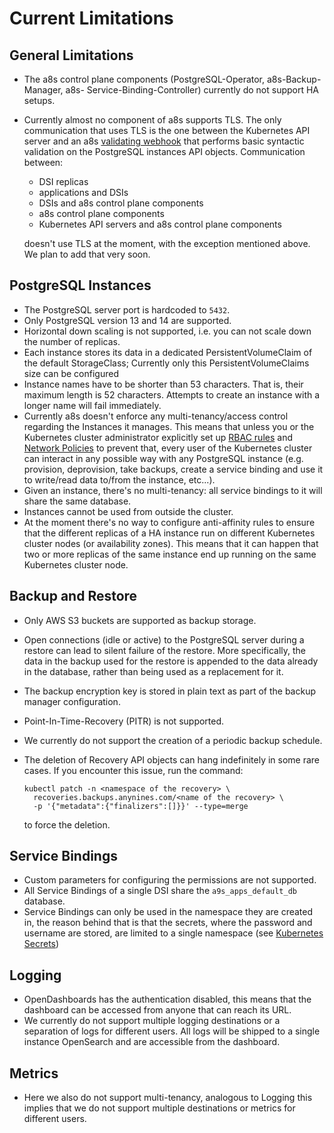 # Current Limitations

## General Limitations

- The a8s control plane components (PostgreSQL-Operator, a8s-Backup-Manager, a8s-
  Service-Binding-Controller) currently do not support HA setups.
- Currently almost no component of a8s supports TLS. The only communication that uses TLS is the one
  between the Kubernetes API server and an a8s [validating webhook][k8s-validating-webhook] that
  performs basic syntactic validation on the PostgreSQL instances API objects.
  Communication between:

  - DSI replicas
  - applications and DSIs
  - DSIs and a8s control plane components
  - a8s control plane components
  - Kubernetes API servers and a8s control plane components

  doesn't use TLS at the moment, with the exception mentioned above. We plan to add that very soon.

## PostgreSQL Instances

- The PostgreSQL server port is hardcoded to `5432`.
- Only PostgreSQL version 13 and 14 are supported.
- Horizontal down scaling is not supported, i.e. you can not scale down the
  number of replicas.
- Each instance stores its data in a dedicated PersistentVolumeClaim of the
  default StorageClass; Currently only this PersistentVolumeClaims size can be configured
- Instance names have to be shorter than 53 characters. That is, their maximum length is 52
  characters. Attempts to create an instance with a longer name will fail immediately.
- Currently a8s doesn't enforce any multi-tenancy/access control regarding the
  Instances it manages. This means that unless you or the Kubernetes cluster
  administrator explicitly set up [RBAC rules][k8s-rbac] and
  [Network Policies][k8s-network-policies] to prevent that, every user of the
  Kubernetes cluster can interact in any possible way with any PostgreSQL
  instance (e.g. provision, deprovision, take backups, create a service binding
  and use it to write/read data to/from the instance, etc...).
- Given an instance, there's no multi-tenancy: all service bindings to
  it will share the same database.
- Instances cannot be used from outside the cluster.
- At the moment there's no way to configure anti-affinity rules to ensure that
  the different replicas of a HA instance run on different Kubernetes
  cluster nodes (or availability zones). This means that it can happen that two
  or more replicas of the same instance end up running on the same
  Kubernetes cluster node.

## Backup and Restore

- Only AWS S3 buckets are supported as backup storage.
- Open connections (idle or active) to the PostgreSQL server during a restore can
  lead to silent failure of the restore. More specifically, the data in the
  backup used for the restore is appended to the data already in the database,
  rather than being used as a replacement for it.
- The backup encryption key is stored in plain text as part of the backup manager
  configuration.
- Point-In-Time-Recovery (PITR) is not supported.
- We currently do not support the creation of a periodic backup schedule.
- The deletion of Recovery API objects can hang indefinitely in some rare cases.
  If you encounter this issue, run the command:

  ```shell
  kubectl patch -n <namespace of the recovery> \
    recoveries.backups.anynines.com/<name of the recovery> \
    -p '{"metadata":{"finalizers":[]}}' --type=merge
  ```

  to force the deletion.

## Service Bindings

- Custom parameters for configuring the permissions are not supported.
- All Service Bindings of a single DSI share the `a9s_apps_default_db` database.
- Service Bindings can only be used in the namespace they are created in, the
  reason behind that is that the secrets, where the password and username are
  stored, are limited to a single namespace (see [Kubernetes Secrets][k8s-secrets])

## Logging

- OpenDashboards has the authentication disabled, this means that the dashboard
  can be accessed from anyone that can reach its URL.
- We currently do not support multiple logging destinations or a separation of
  logs for different users. All logs will be shipped to a single instance
  OpenSearch and are accessible from the dashboard.

## Metrics

- Here we also do not support multi-tenancy, analogous to Logging this implies
  that we do not support multiple destinations or metrics for different users.

[k8s-secrets]:https://kubernetes.io/docs/concepts/configuration/secret/#restrictions
[k8s-rbac]: https://kubernetes.io/docs/reference/access-authn-authz/rbac/
[k8s-network-policies]: https://kubernetes.io/docs/concepts/services-networking/network-policies/
[k8s-validating-webhook]: https://kubernetes.io/docs/reference/access-authn-authz/admission-controllers/#validatingadmissionwebhook
